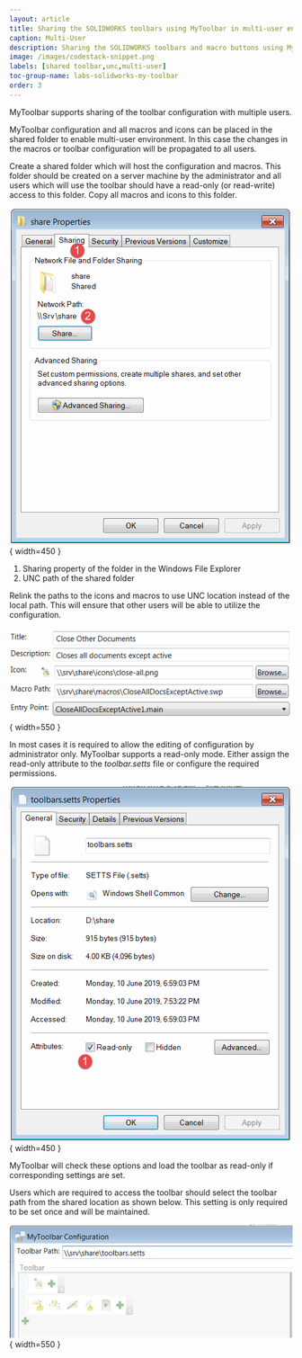 ```yaml
---
layout: article
title: Sharing the SOLIDWORKS toolbars using MyToolbar in multi-user environment
caption: Multi-User
description: Sharing the SOLIDWORKS toolbars and macro buttons using MyToolbar with multiple users
image: /images/codestack-snippet.png
labels: [shared toolbar,unc,multi-user]
toc-group-name: labs-solidworks-my-toolbar
order: 3
---
```

MyToolbar supports sharing of the toolbar configuration with multiple users.

MyToolbar configuration and all macros and icons can be placed in the shared folder to enable multi-user environment. In this case the changes in the macros or toolbar configuration will be propagated to all users.

Create a shared folder which will host the configuration and macros. This folder should be created on a server machine by the administrator and all users which will use the toolbar should have a read-only (or read-write) access to this folder. Copy all macros and icons to this folder.

![UNC path of a shared folder](shared-folder.png){ width=450 }

1. Sharing property of the folder in the Windows File Explorer
1. UNC path of the shared folder

Relink the paths to the icons and macros to use UNC location instead of the local path. This will ensure that other users will be able to utilize the configuration.

![Macro buttons referencing shared library files](shared-macro-icon.png){ width=550 }

In most cases it is required to allow the editing of configuration by administrator only. MyToolbar supports a read-only mode. Either assign the read-only attribute to the *toolbar.setts* file or configure the required permissions.

![Read-Only attribute for toolbar configuration file](read-only-toolbar-config-file.png){ width=450 }

MyToolbar will check these options and load the toolbar as read-only if corresponding settings are set.

Users which are required to access the toolbar should select the toolbar path from the shared location as shown below. This setting is only required to be set once and will be maintained.

![Read only toolbar in MyToolbar configuration window](read-only-toolbar.png){ width=550 }